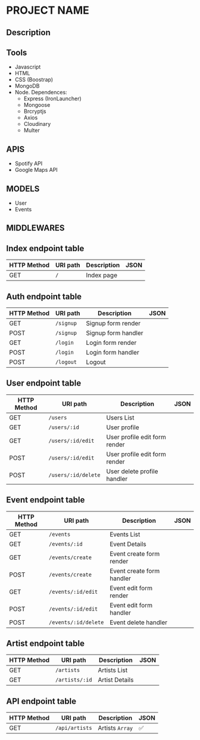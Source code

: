 # PROJECT NAME

## Description 

## Tools
- Javascript
- HTML
- CSS (Boostrap)
- MongoDB
- Node. Dependences:
    - Express (IronLauncher)
    - Mongoose
    - Brcryptjs
    - Axios
    - Cloudinary
    - Multer

## APIS
- Spotify API
- Google Maps API

## MODELS
- User
- Events

## MIDDLEWARES



## Index endpoint table

| HTTP Method 	| URI path      	| Description                                    	| JSON 	|
|-------------	|---------------	|------------------------------------------------	|---------	|
| GET         	| `/`             	| Index page            	| |


## Auth endpoint table

| HTTP Method 	| URI path      	| Description                                    	| JSON 	|
|-------------	|---------------	|------------------------------------------------	|---------	|
| GET         	| `/signup` 	    | Signup form render       	| |
| POST         	| `/signup` 	    | Signup form handler    	| |
| GET         	| `/login`   	    | Login form render     	| |
| POST         	| `/login` 	        | Login form handler     	| |
| POST         	| `/logout` 	    | Logout                    | |


## User endpoint table

| HTTP Method 	| URI path      	            | Description                                    	| JSON 	|
|-------------	|---------------	            |------------------------------------------------	|---------	|
| GET         	| `/users`                      | Users List                                    | |
| GET         	| `/users/:id` 	                | User profile       	                        | |
| GET         	| `/users/:id/edit`             | User profile edit form render                 | |
| POST         	| `/users/:id/edit`             | User profile edit form render                 | |
| POST         	| `/users/:id/delete`           | User delete profile handler      	            | |


## Event endpoint table

| HTTP Method 	| URI path      	            | Description                                    	| JSON 	|
|-------------	|---------------	            |------------------------------------------------	|---------	|
| GET         	| `/events`                  	| Events List                       | |
| GET         	| `/events/:id` 	            | Event Details       	            | |
| GET         	| `/events/create`              | Event create form render          | |
| POST         	| `/events/create`              | Event create form handler         | |
| GET         	| `/events/:id/edit`            | Event edit form render            | |
| POST         	| `/events/:id/edit`            | Event edit form handler           | |
| POST         	| `/events/:id/delete`          | Event delete handler              | |


## Artist endpoint table

| HTTP Method 	| URI path      	| Description                                    	| JSON 	|
|-------------	|---------------	|------------------------------------------------	|---------	|
| GET         	| `/artists`        | Artists List                      | |             |  ✅  |
| GET         	| `/artists/:id` 	| Artist Details       	            | |             |  ✅  |


## API endpoint table

| HTTP Method 	| URI path      	| Description                                    	| JSON 	|
|-------------	|---------------	|------------------------------------------------	|---------	|
| GET         	| `/api/artists` 	| Artists `Array` 	                                |  ✅  |
